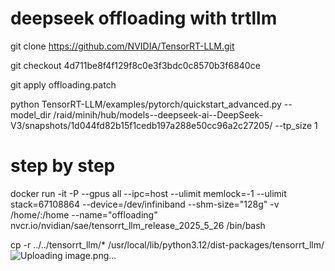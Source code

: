 # deepseek offloading with trtllm

git clone https://github.com/NVIDIA/TensorRT-LLM.git

git checkout 4d711be8f4f129f8c0e3f3bdc0c8570b3f6840ce

git apply offloading.patch

python TensorRT-LLM/examples/pytorch/quickstart_advanced.py --model_dir /raid/minih/hub/models--deepseek-ai--DeepSeek-V3/snapshots/1d044fd82b15f1cedb197a288e50cc96a2c27205/ --tp_size 1

# step by step 
docker run -it -P --gpus all --ipc=host --ulimit memlock=-1 --ulimit stack=67108864 --device=/dev/infiniband --shm-size="128g" -v /home/:/home --name="offloading" nvcr.io/nvidian/sae/tensorrt_llm_release_2025_5_26 /bin/bash

cp -r ../../tensorrt_llm/* /usr/local/lib/python3.12/dist-packages/tensorrt_llm/![Uploading image.png…]()
